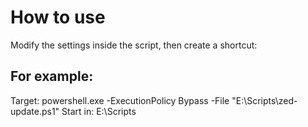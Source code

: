 # How to use

Modify the settings inside the script, then create a shortcut:

## For example:

Target: powershell.exe -ExecutionPolicy Bypass -File "E:\Scripts\zed-update.ps1"
Start in: E:\Scripts
